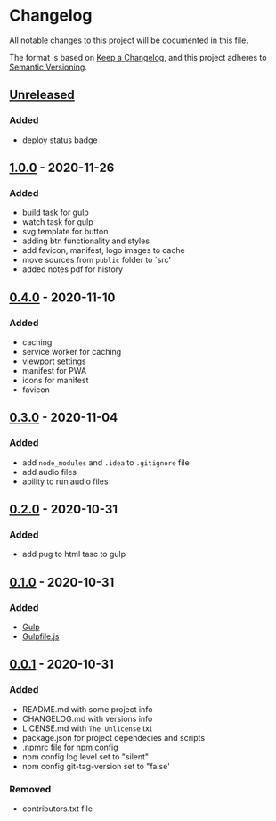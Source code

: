 # Changelog
All notable changes to this project will be documented in this file.

The format is based on [Keep a Changelog](https://keepachangelog.com/en/1.0.0/),
and this project adheres to [Semantic Versioning](https://semver.org/spec/v2.0.0.html).

## [Unreleased]
### Added
- deploy status badge

## [1.0.0] - 2020-11-26
### Added
- build task for gulp
- watch task for gulp
- svg template for button
- adding btn functionality and styles
- add favicon, manifest, logo images to cache
- move sources from `public` folder to `src'
- added notes pdf for history

## [0.4.0] - 2020-11-10
### Added
- caching
- service worker for caching
- viewport settings
- manifest for PWA
- icons for manifest
- favicon

## [0.3.0] - 2020-11-04
### Added
- add `node_modules` and `.idea` to `.gitignore` file
- add audio files
- ability to run audio files

## [0.2.0] - 2020-10-31
### Added
- add pug to html tasc to gulp

## [0.1.0] - 2020-10-31
### Added
- [Gulp](https://gulpjs.com/)
- [Gulpfile.js](https://github.com/ArtemNikolaev/pahuinator/blob/0be04a037f5e6475efea3ea1ac39869daf8ce894/Gulpfile.js)

## [0.0.1] - 2020-10-31
### Added
- README.md with some project info
- CHANGELOG.md with versions info
- LICENSE.md with `The Unlicense` txt
- package.json for project dependecies and scripts
- .npmrc file for npm config
- npm config log level set to "silent"
- npm config git-tag-version set to "false'

### Removed
- contributors.txt file

[Unreleased]: https://github.com/ArtemNikolaev/pahuinator/compare/v1.0.0...HEAD
[1.0.0]: https://github.com/ArtemNikolaev/pahuinator/compare/v0.4.0...v1.0.0
[0.4.0]: https://github.com/ArtemNikolaev/pahuinator/compare/v0.3.0...v0.4.0
[0.3.0]: https://github.com/ArtemNikolaev/pahuinator/compare/v0.2.0...v0.3.0
[0.2.0]: https://github.com/ArtemNikolaev/pahuinator/compare/v0.1.0...v0.2.0
[0.1.0]: https://github.com/ArtemNikolaev/pahuinator/compare/v0.0.1...v0.1.0
[0.0.1]: https://github.com/ArtemNikolaev/pahuinator/releases/tag/v0.0.1

